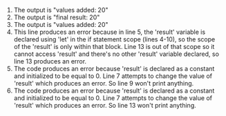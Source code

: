 1. The output is "values added: 20"
2. The output is "final result: 20"
3. The output is "values added: 20"
4. This line produces an error because in line 5, the 'result' variable is declared using 'let' in the if statement scope (lines 4-10), so the scope of the 'result' is only within that block. Line 13 is out of that scope so it cannot access 'result' and there's no other 'result' variable declared, so line 13 produces an error.
5. The code produces an error because 'result' is declared as a constant and initialized to be equal to 0. Line 7 attempts to change the value of 'result' which produces an error. So line 9 won't print anything.
6. The code produces an error because 'result' is declared as a constant and initialized to be equal to 0. Line 7 attempts to change the value of 'result' which produces an error. So line 13 won't print anything.
